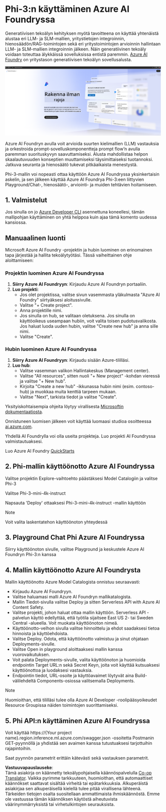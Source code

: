 <!--
CO_OP_TRANSLATOR_METADATA:
{
  "original_hash": "3a1e48b628022485aac989c9f733e792",
  "translation_date": "2025-05-09T20:12:42+00:00",
  "source_file": "md/02.QuickStart/AzureAIFoundry_QuickStart.md",
  "language_code": "fi"
}
-->
# **Phi-3:n käyttäminen Azure AI Foundryssa**

Generatiivisen tekoälyn kehityksen myötä tavoitteena on käyttää yhtenäistä alustaa eri LLM- ja SLM-mallien, yritystietojen integroinnin, hienosäädön/RAG-toimintojen sekä eri yritystoimintojen arvioinnin hallintaan LLM- ja SLM-mallien integroinnin jälkeen. Näin generatiivinen tekoäly voidaan toteuttaa älykkäissä sovelluksissa entistä paremmin. [Azure AI Foundry](https://ai.azure.com) on yritystason generatiivisen tekoälyn sovellusalusta.

![aistudo](../../../../translated_images/aifoundry_home.ffa4fe13d11f26171097f8666a1db96ac0979ffa1adde80374c60d1136c7e1de.fi.png)

Azure AI Foundryn avulla voit arvioida suurten kielimallien (LLM) vastauksia ja orkestroida prompt-sovelluskomponentteja prompt flow’n avulla paremman suorituskyvyn saavuttamiseksi. Alusta mahdollistaa helpon skaalautuvuuden konseptien muuttamiseksi täysimittaiseksi tuotannoksi. Jatkuva seuranta ja hienosäätö tukevat pitkäaikaista menestystä.

Phi-3-mallin voi nopeasti ottaa käyttöön Azure AI Foundryssa yksinkertaisin askelin, ja sen jälkeen käyttää Azure AI Foundrya Phi-3:een liittyvien Playground/Chat-, hienosäätö-, arviointi- ja muiden tehtävien hoitamiseen.

## **1. Valmistelut**

Jos sinulla on jo [Azure Developer CLI](https://learn.microsoft.com/azure/developer/azure-developer-cli/overview?WT.mc_id=aiml-138114-kinfeylo) asennettuna koneellesi, tämän mallipohjan käyttäminen on yhtä helppoa kuin ajaa tämä komento uudessa kansiossa.

## Manuaalinen luonti

Microsoft Azure AI Foundry -projektin ja hubin luominen on erinomainen tapa järjestää ja hallita tekoälytyötäsi. Tässä vaiheittainen ohje aloittamiseen:

### Projektin luominen Azure AI Foundryssa

1. **Siirry Azure AI Foundryyn**: Kirjaudu Azure AI Foundryn portaaliin.
2. **Luo projekti**:
   - Jos olet projektissa, valitse sivun vasemmasta yläkulmasta "Azure AI Foundry" siirtyäksesi aloitussivulle.
   - Valitse "+ Create project".
   - Anna projektille nimi.
   - Jos sinulla on hub, se valitaan oletuksena. Jos sinulla on käyttöoikeus useampaan hubiin, voit valita toisen pudotusvalikosta. Jos haluat luoda uuden hubin, valitse "Create new hub" ja anna sille nimi.
   - Valitse "Create".

### Hubin luominen Azure AI Foundryssa

1. **Siirry Azure AI Foundryyn**: Kirjaudu sisään Azure-tililläsi.
2. **Luo hub**:
   - Valitse vasemman valikon Hallintakeskus (Management center).
   - Valitse "All resources", sitten nuoli "+ New project" -kohdan vieressä ja valitse "+ New hub".
   - Kirjoita "Create a new hub" -ikkunassa hubin nimi (esim. contoso-hub) ja muokkaa muita kenttiä tarpeen mukaan.
   - Valitse "Next", tarkista tiedot ja valitse "Create".

Yksityiskohtaisempia ohjeita löytyy virallisesta [Microsoftin dokumentaatiosta](https://learn.microsoft.com/azure/ai-studio/how-to/create-projects).

Onnistuneen luomisen jälkeen voit käyttää luomaasi studioa osoitteessa [ai.azure.com](https://ai.azure.com/).

Yhdellä AI Foundrylla voi olla useita projekteja. Luo projekti AI Foundryssa valmistautuaksesi.

Luo Azure AI Foundry [QuickStarts](https://learn.microsoft.com/azure/ai-studio/quickstarts/get-started-code)


## **2. Phi-mallin käyttöönotto Azure AI Foundryssa**

Valitse projektin Explore-vaihtoehto päästäksesi Model Catalogiin ja valitse Phi-3

Valitse Phi-3-mini-4k-instruct

Napsauta 'Deploy' ottaaksesi Phi-3-mini-4k-instruct -mallin käyttöön

> [!NOTE]
>
> Voit valita laskentatehon käyttöönoton yhteydessä

## **3. Playground Chat Phi Azure AI Foundryssa**

Siirry käyttöönoton sivulle, valitse Playground ja keskustele Azure AI Foundryn Phi-3:n kanssa

## **4. Mallin käyttöönotto Azure AI Foundrysta**

Mallin käyttöönotto Azure Model Catalogista onnistuu seuraavasti:

- Kirjaudu Azure AI Foundryyn.
- Valitse haluamasi malli Azure AI Foundryn mallikatalogista.
- Mallin Tiedot-sivulla valitse Deploy ja sitten Serverless API with Azure AI Content Safety.
- Valitse projekti, johon haluat ottaa mallin käyttöön. Serverless API -palvelun käyttö edellyttää, että työtila sijaitsee East US 2- tai Sweden Central -alueella. Voit muokata käyttöönoton nimeä.
- Käyttöönotto-velhon sivulla valitse hinnoittelu ja ehdot saadaksesi tietoa hinnoista ja käyttöehdoista.
- Valitse Deploy. Odota, että käyttöönotto valmistuu ja sinut ohjataan Deployments-sivulle.
- Valitse Open in playground aloittaaksesi mallin kanssa vuorovaikutuksen.
- Voit palata Deployments-sivulle, valita käyttöönoton ja huomioida endpointin Target URL:n sekä Secret Keyn, joita voit käyttää kutsuaksesi käyttöönottoa ja luodaksesi vastauksia.
- Endpointin tiedot, URL-osoite ja käyttöavaimet löytyvät aina Build-välilehdeltä Components-osiossa valitsemalla Deployments.

> [!NOTE]
> Huomioithan, että tililläsi tulee olla Azure AI Developer -roolipääsyoikeudet Resource Groupissa näiden toimintojen suorittamiseksi.

## **5. Phi API:n käyttäminen Azure AI Foundryssa**

Voit käyttää https://{Your project name}.region.inference.ml.azure.com/swagger.json -osoitetta Postmanin GET-pyynnöllä ja yhdistää sen avaimen kanssa tutustuaksesi tarjottuihin rajapintoihin.

Saat pyynnön parametrit erittäin kätevästi sekä vastauksen parametrit.

**Vastuuvapauslauseke**:  
Tämä asiakirja on käännetty tekoälypohjaisella käännöspalvelulla [Co-op Translator](https://github.com/Azure/co-op-translator). Vaikka pyrimme tarkkuuteen, huomioithan, että automaattiset käännökset saattavat sisältää virheitä tai epätarkkuuksia. Alkuperäistä asiakirjaa sen alkuperäisellä kielellä tulee pitää virallisena lähteenä. Tärkeiden tietojen osalta suositellaan ammattimaista ihmiskäännöstä. Emme ole vastuussa tämän käännöksen käytöstä aiheutuvista väärinymmärryksistä tai virhetulkintojen seurauksista.